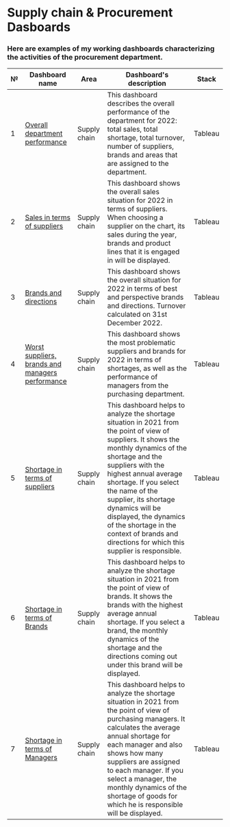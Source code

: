# Supply chain & Procurement Dasboards
### Here are examples of my working dashboards characterizing the activities of the procurement department.
№| Dashboard name                 | Area       | Dashboard's description | Stack |
-------| --------------------------------  | -------------- | --------------   | -------|
1      | [Overall department performance](https://public.tableau.com/app/profile/aleksei.pirozhkov/viz/Dashboards_Baltkam/Dashboard4?publish=yes)| Supply chain   | This dashboard describes the overall performance of the department for 2022: total sales, total shortage, total turnover, number of suppliers, brands and areas that are assigned to the department.  |Tableau|
2      | [Sales in terms of suppliers](https://public.tableau.com/app/profile/aleksei.pirozhkov/viz/Dashboards_Baltkam/Dashboard5?publish=yes)| Supply chain   | This dashboard shows the overall sales situation for 2022 in terms of suppliers. When choosing a supplier on the chart, its sales during the year, brands and product lines that it is engaged in will be displayed.  |Tableau|
3      | [Brands and directions](https://public.tableau.com/app/profile/aleksei.pirozhkov/viz/Dashboards_Baltkam/Dashboard6?publish=yes)| Supply chain   | This dashboard shows the overall situation for 2022 in terms of best and perspective brands and directions. Turnover calculated on 31st December 2022.  |Tableau|
4      | [Worst suppliers, brands and managers performance](https://public.tableau.com/app/profile/aleksei.pirozhkov/viz/Dashboards_Baltkam/Dashboard7?publish=yes)| Supply chain   | This dashboard shows the most problematic suppliers and brands for 2022 in terms of shortages, as well as the performance of managers from the purchasing department.  |Tableau|
5      | [Shortage in terms of suppliers](https://public.tableau.com/app/profile/aleksei.pirozhkov/viz/ShortageDashboards/Dashboard1?publish=yes)| Supply chain   | This dashboard helps to analyze the shortage situation in 2021 from the point of view of suppliers. It shows the monthly dynamics of the shortage and the suppliers with the highest annual average shortage. If you select the name of the supplier, its shortage dynamics will be displayed, the dynamics of the shortage in the context of brands and directions for which this supplier is responsible.  |Tableau|
6      | [Shortage in terms of Brands](https://public.tableau.com/app/profile/aleksei.pirozhkov/viz/ShortageDashboards/Dashboard2?publish=yes)| Supply chain   | This dashboard helps to analyze the shortage situation in 2021 from the point of view of brands. It shows the brands with the highest average annual shortage. If you select a brand, the monthly dynamics of the shortage and the directions coming out under this brand will be displayed.  |Tableau|
7      | [Shortage in terms of Managers](https://public.tableau.com/app/profile/aleksei.pirozhkov/viz/ShortageDashboards/Dashboard3?publish=yes)| Supply chain   | This dashboard helps to analyze the shortage situation in 2021 from the point of view of purchasing managers. It calculates the average annual shortage for each manager and also shows how many suppliers are assigned to each manager. If you select a manager, the monthly dynamics of the shortage of goods for which he is responsible will be displayed. |Tableau|
